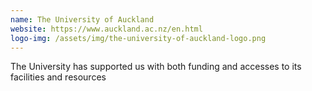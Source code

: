 ```yaml
---
name: The University of Auckland
website: https://www.auckland.ac.nz/en.html
logo-img: /assets/img/the-university-of-auckland-logo.png
---
```

The University has supported us with both funding and accesses to its facilities and resources
